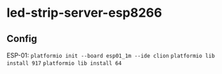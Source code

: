 # led-strip-server-esp8266

## Config ##
ESP-01: ```platformio init --board esp01_1m --ide clion```
        ```platformio lib install 917```
        ```platformio lib install 64```